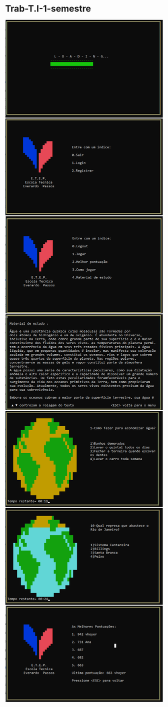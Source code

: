 # Trab-T.I-1-semestre

![](./prints/loading.png)
![](./prints/login.png)
![](./prints/menu.png)
![](./prints/lore.png)
![](./prints/game-dry-earth.png)
![](./prints/game-wet-earth.png)
![](./prints/highscore.png)
